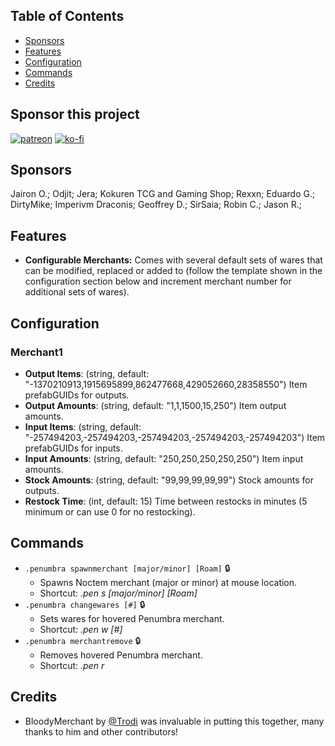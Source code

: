 ## Table of Contents

- [Sponsors](#sponsors)
- [Features](#features)
- [Configuration](#configuration)
- [Commands](#commands)
- [Credits](#credits)

## Sponsor this project

[![patreon](https://i.imgur.com/u6aAqeL.png)](https://www.patreon.com/join/4865914)  [![ko-fi](https://ko-fi.com/img/githubbutton_sm.svg)](https://ko-fi.com/zfolmt)

## Sponsors

Jairon O.; Odjit; Jera; Kokuren TCG and Gaming Shop; Rexxn; Eduardo G.; DirtyMike; Imperivm Draconis; Geoffrey D.; SirSaia; Robin C.; Jason R.;

## Features

- **Configurable Merchants:** Comes with several default sets of wares that can be modified, replaced or added to (follow the template shown in the configuration section below and increment merchant number for additional sets of wares).

## Configuration

### Merchant1
- **Output Items**: (string, default: "-1370210913,1915695899,862477668,429052660,28358550")
  Item prefabGUIDs for outputs.
- **Output Amounts**: (string, default: "1,1,1500,15,250")
  Item output amounts.
- **Input Items**: (string, default: "-257494203,-257494203,-257494203,-257494203,-257494203")
  Item prefabGUIDs for inputs.
- **Input Amounts**: (string, default: "250,250,250,250,250")
  Item input amounts.
- **Stock Amounts**: (string, default: "99,99,99,99,99")
  Stock amounts for outputs.
- **Restock Time**: (int, default: 15)
  Time between restocks in minutes (5 minimum or can use 0 for no restocking).

## Commands
- `.penumbra spawnmerchant [major/minor] [Roam]` 🔒
  - Spawns Noctem merchant (major or minor) at mouse location.
  - Shortcut: *.pen s [major/minor] [Roam]*
- `.penumbra changewares [#]` 🔒
  - Sets wares for hovered Penumbra merchant.
  - Shortcut: *.pen w [#]*
- `.penumbra merchantremove` 🔒
  - Removes hovered Penumbra merchant.
  - Shortcut: *.pen r*

## Credits

- BloodyMerchant by [@Trodi](https://github.com/oscarpedrero) was invaluable in putting this together, many thanks to him and other contributors!

